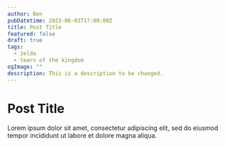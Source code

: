 ```yaml
---
author: Ben
pubDatetime: 2023-06-03T17:00:00Z
title: Post Title
featured: false
draft: true
tags:
  - zelda
  - tears of the kingdom
ogImage: ""
description: This is a description to be changed.
---
```


# Post Title

Lorem ipsum dolor sit amet, consectetur adipiscing elit, sed do eiusmod tempor incididunt ut labore et dolore magna aliqua.

